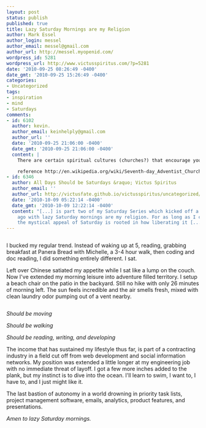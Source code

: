 ```yaml
---
layout: post
status: publish
published: true
title: Lazy Saturday Mornings are my Religion
author: Mark Essel
author_login: messel
author_email: messel@gmail.com
author_url: http://messel.myopenid.com/
wordpress_id: 5281
wordpress_url: http://www.victusspiritus.com/?p=5281
date: '2010-09-25 08:26:49 -0400'
date_gmt: '2010-09-25 15:26:49 -0400'
categories:
- Uncategorized
tags:
- inspiration
- mind
- Saturdays
comments:
- id: 6102
  author: kevin.
  author_email: keinhelply@gmail.com
  author_url: ''
  date: '2010-09-25 21:06:00 -0400'
  date_gmt: '2010-09-25 21:06:00 -0400'
  content: |
    There are certain spiritual cultures (churches?) that encourage you to rest on Saturday as it's part of the Biblical modal.

    reference http://en.wikipedia.org/wiki/Seventh-day_Adventist_Church as a starting point.
- id: 6346
  author: All Days Should be Saturdays &raquo; Victus Spiritus
  author_email: ''
  author_url: http://victusfate.github.io/victusspiritus/uncategorized/2010/10/09/all-days-should-be-saturdays/
  date: '2010-10-09 05:22:14 -0400'
  date_gmt: '2010-10-09 12:22:14 -0400'
  content: "[...] is part two of my Saturday Series which kicked off a couple of weeks
    ago with lazy Saturday mornings are my religion. For as long as I can remember,
    the mystical appeal of Saturday is rooted in how liberating it [...]"
---
```

<p><a href="{{ site.url }}/assets/2010/09/l_2592_1936_FFF5E690-7A0F-43E8-816F-B9646A722D67.jpeg"><img src="{{ site.url }}/assets/2010/09/l_2592_1936_FFF5E690-7A0F-43E8-816F-B9646A722D67.jpeg" alt="" class="alignnone size-full" /></a></p>
<p>I bucked my regular trend. Instead of waking up at 5, reading, grabbing breakfast at Panera Bread with Michelle, a 3-4 hour walk, then coding and doc reading, I did something entirely different. I sat. </p>
<p>Left over Chinese satiated my appetite while I sat like a lump on the couch. Now I've extended my morning leisure into adventure filled territory. I setup a beach chair on the patio in the backyard. Still no hike with only 26 minutes of morning left. The sun feels incredible and the air smells fresh, mixed with clean laundry odor pumping out of a vent nearby.</p>
<p><a href="{{ site.url }}/assets/2010/09/l_2592_1936_13B34CB0-3639-478B-A255-B10B4C9DF396.jpeg"><img src="{{ site.url }}/assets/2010/09/l_2592_1936_13B34CB0-3639-478B-A255-B10B4C9DF396.jpeg" alt="" class="alignnone size-full" /></a></p>
<p><I>Should be moving</I></p>
<p><I>Should be walking</I></p>
<p><i>Should be reading, writing, and developing</I></p>
<p>The income that has sustained my lifestyle thus far, is part of a contracting industry in a field cut off from web development and social information networks. My position was extended a little longer at my engineering job with no immediate threat of layoff. I got a few more inches added to the plank, but my instinct is to dive into the ocean. I'll learn to swim, I want to, I have to, and I just might like it.</p>
<p>The last bastion of autonomy in a world drowning in priority task lists, project management software, emails, analytics, product features, and presentations.</p>
<p><i>Amen to lazy Saturday mornings.</I></p>
